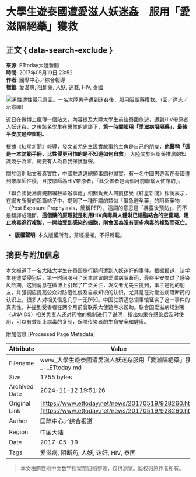 # 大學生遊泰國遭愛滋人妖迷姦　服用「愛滋隔絕藥」獲救

## 正文 { data-search-exclude }


**來源**: ETtoday大陸新聞  
**時間**: 2017年05月19日 23:52  
**作者**: 國際中心／綜合報導  
**標籤**: 愛滋病, 阻斷藥, 人妖, 迷姦, HIV, 泰國

![男性遭性侵示意圖。一名大陸男子遭到迷姦後，服用阻斷藥獲救。（圖／達志／示意圖）](https://cdn2.ettoday.net/images/2266/d2266544.jpg)

近日在微博上瘋傳一個貼文，內容提及大陸大學生前往泰國旅遊，遭到HIV帶原者人妖迷姦，之後該名學生在醫生的建議下，**第一時間服用「愛滋病阻隔藥」，最後平安度過空窗期。**

根據《紅星新聞》報導，發文者尤先生證實故事的主角是自己的朋友，**他聲稱「這是一本防範手冊，比性侵更可怕的是不知道如何自救」** 大陸關於阻斷藥推廣的知識幾乎為零，總要有人為自我保護發聲。

關於這則貼文著真實性，中國駐清邁總領事館也證實，有一名中國男遊客在泰國遭到按摩師性侵，且按摩師為HIV帶原者，「此受害者是兩個月前聯繫大使館的」。

「聯合國愛滋病規劃署駐華辦事處」相關負責人周凱接受《紅星新聞》採訪表示，在網友所發的那篇帖子中，提到了一種所謂的類似「緊急避孕藥」的阻斷藥物（Post Exposure Prophylaxis，簡稱PEP），這詞的意思是「暴露後預防」，而不是翻譯成阻斷，**這個藥的原理就是利用HIV病毒與人體淋巴細胞結合的空窗期，阻止病毒進行複製，一開始受到感染的細胞，則會因為沒有更多病毒的複製而死亡。**

* **版權聲明**: 本文版權所有，非經授權，不得轉載。

## 摘要与附加信息

<!-- tcd_abstract -->
本文报道了一名大陆大学生在泰国旅行期间遭到人妖迷奸的事件。根据报道，该学生在遭受侵犯后，第一时间服用了医生建议的爱滋病阻断药，最终平安度过了感染风险期。这则消息在微博上引起了广泛关注，发文者尤先生提到，事主是他的朋友，并强调应提高公众对防范性侵及自救知识的认识，尤其是在对爱滋病阻断药的认识上，很多人对相关信息几乎一无所知。中国驻清迈总领事馆证实了这一事件的真实性，并提到受害者在两个月前曾联系大使馆寻求帮助。联合国爱滋病规划署（UNAIDS）相关负责人还对药物的机制进行了说明，指出如果在感染后及时使用，可以有效阻止病毒的复制，保障传染者的生命安全和健康。
<!-- tcd_abstract_end -->

附加信息 [Processed Page Metadata]

| Attribute       | Value                                  |
|-----------------|----------------------------------------|
| Filename        | www_大學生遊泰國遭愛滋人妖迷姦服用「愛滋隔絕藥」獲救_-_ETtoday.md                             |
| Size            | 1755 bytes                           |
| Archived Date   | 2024-11-12 19:51:26                             |
| Original Link   | [https://www.ettoday.net/news/20170519/928260.htm](https://www.ettoday.net/news/20170519/928260.htm)                       |
| Author          | 国际中心／综合报道                               |
| Region          | 中国大陆                               |
| Date            | 2017-05-19                                 |
| Tags            | 爱滋病, 阻断药, 人妖, 迷奸, HIV, 泰国                                 |
>
> 本文由跨性别中文数字档案馆归档整理，仅供浏览。版权归原作者所有。
>